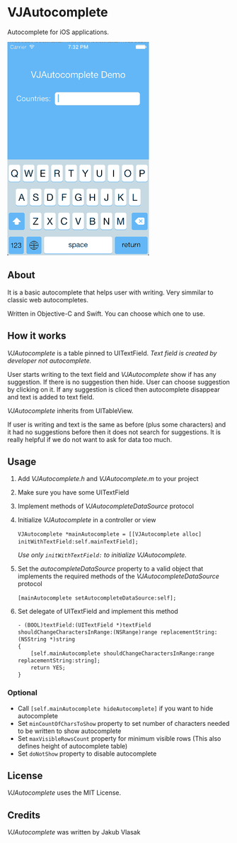 VJAutocomplete
===================
Autocomplete for iOS applications. 

![Alt text](/autocompleteDemo.gif "Demo")

About
--------
It is a basic autocomplete that helps user with writing. Very simmilar to classic web autocompletes.

Written in Objective-C and Swift. You can choose which one to use.


How it works
--------
_VJAutocomplete_ is a table pinned to UITextField. 
*Text field is created by developer not autocomplete.*

User starts writing to the text field and _VJAutocomplete_ show if has any suggestion. If there is no suggestion then hide. User can choose suggestion by clicking on it. If any suggestion is cliced then autocomplete disappear and text is added to text field.

_VJAutocomplete_ inherits from UITableView.

If user is writing and text is the same as before (plus some characters) and it had no suggestions before then it does not search for suggestions. It is really helpful if we do not want to ask for data too much.

Usage
--------
1. Add _VJAutocomplete.h_ and _VJAutocomplete.m_ to your project
2. Make sure you have some UITextField 
3. Implement methods of _VJAutocompleteDataSource_ protocol
4. Initialize _VJAutocomplete_ in a controller or view

    ```VJAutocomplete *mainAutocomplete = [[VJAutocomplete alloc] initWithTextField:self.mainTextField];```

    *Use only `initWithTextField:` to initialize _VJAutocomplete_.*

5. Set the _autocompleteDataSource_ property to a valid object that implements the required methods of the _VJAutocompleteDataSource_ protocol

    ```[mainAutocomplete setAutocompleteDataSource:self];```

6. Set delegate of UITextField and implement this method

    ```
    - (BOOL)textField:(UITextField *)textField shouldChangeCharactersInRange:(NSRange)range replacementString:(NSString *)string
    {
        [self.mainAutocomplete shouldChangeCharactersInRange:range replacementString:string];
        return YES;
    }
    ```

### Optional ######

- Call `[self.mainAutocomplete hideAutocomplete]` if you want to hide autocomplete
- Set `minCountOfCharsToShow` property to set number of characters needed to be written to show autocomplete
- Set `maxVisibleRowsCount` property for minimum visible rows (This also defines height of autocomplete table)
- Set `doNotShow` property to disable autocomplete

License
--------
_VJAutocomplete_ uses the MIT License.

Credits
--------
_VJAutocomplete_ was written by Jakub Vlasak


